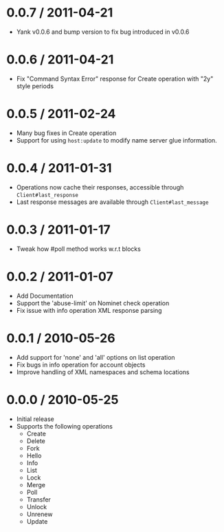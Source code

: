 0.0.7 / 2011-04-21
==================

  * Yank v0.0.6 and bump version to fix bug introduced in v0.0.6

0.0.6 / 2011-04-21
==================

  * Fix "Command Syntax Error" response for Create operation with "2y" style periods

0.0.5 / 2011-02-24
==================

  * Many bug fixes in Create operation
  * Support for using `host:update` to modify name server glue information.

0.0.4 / 2011-01-31
==================

  * Operations now cache their responses, accessible through `Client#last_response`
  * Last response messages are available through `Client#last_message`

0.0.3 / 2011-01-17 
==================

  * Tweak how #poll method works w.r.t blocks

0.0.2 / 2011-01-07
==================

  * Add Documentation
  * Support the 'abuse-limit' on Nominet check operation
  * Fix issue with info operation XML response parsing

0.0.1 / 2010-05-26
==================

  * Add support for 'none' and 'all' options on list operation
  * Fix bugs in info operation for account objects
  * Improve handling of XML namespaces and schema locations

0.0.0 / 2010-05-25
==================

  * Initial release
  * Supports the following operations
    * Create
    * Delete
    * Fork
    * Hello
    * Info
    * List
    * Lock
    * Merge
    * Poll
    * Transfer
    * Unlock
    * Unrenew
    * Update
